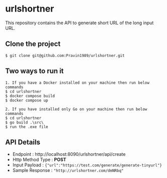 # urlshortner

This repository contains the API to generate short URL of the long input URL.
## Clone the project

```
$ git clone git@github.com:Pravin1989/urlshortner.git

```

## Two ways to run it 

```
1. If you have a Docker installed on your machine then run below commands
$ cd urlshortner
$ docker compose build
$ docker compose up
```
```
2. If you have installed only Go on your machine then run below commands
$ cd urlshortner
$ go build .\src\
$ run the .exe file
```

## API Details
* Endpoint : http://localhost:8090/urlshortner/api/create
* Http Method Type : **POST**
* Input Payload : `{"url":"https://test.com/generate/generate-tinyurl"}`
* Sample Response : `"http://urlshortner.com/dmNRbq"`
